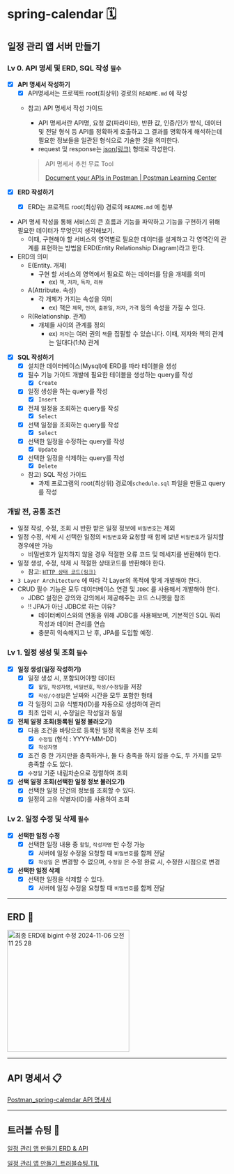 # spring-calendar 🗓
## 일정 관리 앱 서버 만들기
### Lv 0. API 명세 및 ERD, SQL 작성   `필수`

 - [X]  **API 명세서 작성하기**
    - [X]  API명세서는 프로젝트 root(최상위) 경로의 `README.md` 에 작성
    - 참고) API 명세서 작성 가이드
        - API 명세서란 API명, 요청 값(파라미터), 반환 값, 인증/인가 방식, 데이터 및 전달 형식 등 API를 정확하게 호출하고 그 결과를 명확하게 해석하는데 필요한 정보들을 일관된 형식으로 기술한 것을 의미한다.
        - request 및 response는 [json(링크)](https://namu.wiki/w/JSON) 형태로 작성한다.
     
        
        > API 명세서 추천 무료 Tool
        > 
        > 
        > [Document your APIs in Postman | Postman Learning Center](https://learning.postman.com/docs/publishing-your-api/api-documentation-overview/)
        >
 - [X]  **ERD 작성하기**
    - [X]  ERD는 프로젝트 root(최상위) 경로의 `README.md` 에 첨부

          
  - API 명세 작성을 통해 서비스의 큰 흐름과 기능을 파악하고 기능을 구현하기 위해 필요한 데이터가 무엇인지 생각해보기.
    - 이때, 구현해야 할 서비스의 영역별로 필요한 데이터를 설계하고 각 영역간의 관계를 표현하는 방법을 ERD(Entity Relationship Diagram)라고 한다.
- ERD의 의미
    - E(Entity. 개체)
        - 구현 할 서비스의 영역에서 필요로 하는 데이터를 담을 개체를 의미
            - ex) `책`, `저자`, `독자`, `리뷰`
    - A(Attribute. 속성)
        - 각 개체가 가지는 속성을 의미
            - ex) 책은 `제목`, `언어`, `출판일`, `저자`, `가격` 등의 속성을 가질 수 있다.
    - R(Relationship. 관계)
        - 개체들 사이의 관계를 정의
            - ex) `저자`는 여러 권의 `책`을 집필할 수 있습니다. 이때, 저자와 책의 관계는 일대다(1:N) 관계
 - [X]  **SQL 작성하기**
    - [X]  설치한 데이터베이스(Mysql)에 ERD를 따라 테이블을 생성
    - [X]  필수 기능 가이드 개발에 필요한 테이블을 생성하는 query를 작성
        - [X]  `Create`
    - [X]  일정 생성을 하는 query를 작성
        - [X]  `Insert`
    - [X]  전체 일정을 조회하는 query를 작성
        - [X]  `Select`
    - [X]  선택 일정을 조회하는 query를 작성
        - [X]  `Select`
    - [X]  선택한 일정을 수정하는 query를 작성
        - [X]  `Update`
    - [X]  선택한 일정을 삭제하는 query를 작성
        - [X]  `Delete`
    - 참고) SQL 작성 가이드
        - 과제 프로그램의 root(최상위) 경로에`schedule.sql` 파일을 만들고 query를 작성

### 개발 전, 공통 조건

- 일정 작성, 수정, 조회 시 반환 받은 일정 정보에 `비밀번호`는 제외
- 일정 수정, 삭제 시 선택한 일정의 `비밀번호`와 요청할 때 함께 보낸 `비밀번호`가 일치할 경우에만 가능
    - 비밀번호가 일치하지 않을 경우 적절한 오류 코드 및 메세지를 반환해야 한다.
- 일정 생성, 수정, 삭제 시 적절한 상태코드를 반환해야 한다.
    - 참고: [`HTTP 상태 코드(링크)`](https://developer.mozilla.org/ko/docs/Web/HTTP/Status)
- `3 Layer Architecture` 에 따라 각 Layer의 목적에 맞게 개발해야 한다.
- CRUD 필수 기능은 모두 데이터베이스 연결 및 `JDBC` 를 사용해서 개발해야 한다.
    - JDBC 설정은 강의와 강의에서 제공해주는 코드 스니펫을 참조
    - ‼ JPA가 아닌 JDBC로 하는 이유?
        - 데이터베이스와의 연동을 위해 JDBC를 사용해보며, 기본적인 SQL 쿼리 작성과 데이터 관리를 연습
        - 충분히 익숙해지고 난 후, JPA를 도입할 예정.
     
### Lv 1. 일정 생성 및 조회  `필수`

 - [X]  **일정 생성(일정 작성하기)**
    - [X]  일정 생성 시, 포함되어야할 데이터
        - [X]  `할일`, `작성자명`, `비밀번호`, `작성/수정일`을 저장
        - [X]  `작성/수정일`은 날짜와 시간을 모두 포함한 형태
    - [X]  각 일정의 고유 식별자(ID)를 자동으로 생성하여 관리
    - [X]  최초 입력 시, 수정일은 작성일과 동일
 - [X]  **전체 일정 조회(등록된 일정 불러오기)**
    - [X]  다음 조건을 바탕으로 등록된 일정 목록을 전부 조회
        - [X]  `수정일` (형식 : YYYY-MM-DD)
        - [X]  `작성자명`
    - [X]  조건 중 한 가지만을 충족하거나, 둘 다 충족을 하지 않을 수도, 두 가지를 모두 충족할 수도 있다.
    - [X]  `수정일` 기준 내림차순으로 정렬하여 조회
 - [X]  **선택 일정 조회(선택한 일정 정보 불러오기)**
    - [X]  선택한 일정 단건의 정보를 조회할 수 있다.
    - [X]  일정의 고유 식별자(ID)를 사용하여 조회

### Lv 2. 일정 수정 및 삭제  `필수`

- [X]  **선택한 일정 수정**
    - [X]  선택한 일정 내용 중 `할일`, `작성자명` 만 수정 가능
        - [X]  서버에 일정 수정을 요청할 때 `비밀번호`를 함께 전달
        - [X]  `작성일` 은 변경할 수 없으며, `수정일` 은 수정 완료 시, 수정한 시점으로 변경
- [X]  **선택한 일정 삭제**
    - [X]  선택한 일정을 삭제할 수 있다.
        - [X]  서버에 일정 수정을 요청할 때 `비밀번호`를 함께 전달

------------
## ERD 📁
<img width="280" alt="최종 ERD에 bigint 수정  2024-11-06 오전 11 25 28" src="https://github.com/user-attachments/assets/18388e80-f58e-47d4-9b70-3940c46103bb">

------------
## API 명세서 📋
[Postman_spring-calendar API 명세서](https://documenter.getpostman.com/view/39375040/2sAY4vfhKe)

------------
## 트러블 슈팅 🎯
[일정 관리 앱 만들기 ERD & API](https://sooyeoneo.tistory.com/57)



[일정 관리 앱 만들기_트러블슈팅.TIL](https://sooyeoneo.tistory.com/62)
